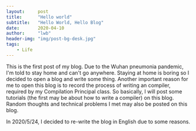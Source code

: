 ```yaml
---
layout:     post
title:      "Hello world"
subtitle:   "Hello World, Hello Blog"
date:       2020-04-10
author:     "lwb"
header-img: "img/post-bg-desk.jpg"
tags:
    - Life
---
```


This is the first post of my blog.
Due to the Wuhan pneumonia pandemic, I'm told to stay home and can't go anywhere.
Staying at home is boring so I decided to open a blog and write some thing.
Another important reason for me to open this blog is to record the process of writing an compiler, required by my 
Compilation Principal class. 
So basically, I will post some tutorials (the first may be about how to write a compiler) on this blog.
Random thoughts and technical problems I met may also be posted on this blog.

In 2020/5/24, I decided to re-write the blog in English due to some reasons.
